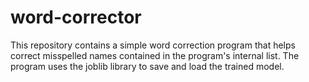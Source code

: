 # word-corrector
This repository contains a simple word correction program that helps correct misspelled names contained in the program's internal list. The program uses the joblib library to save and load the trained model.
